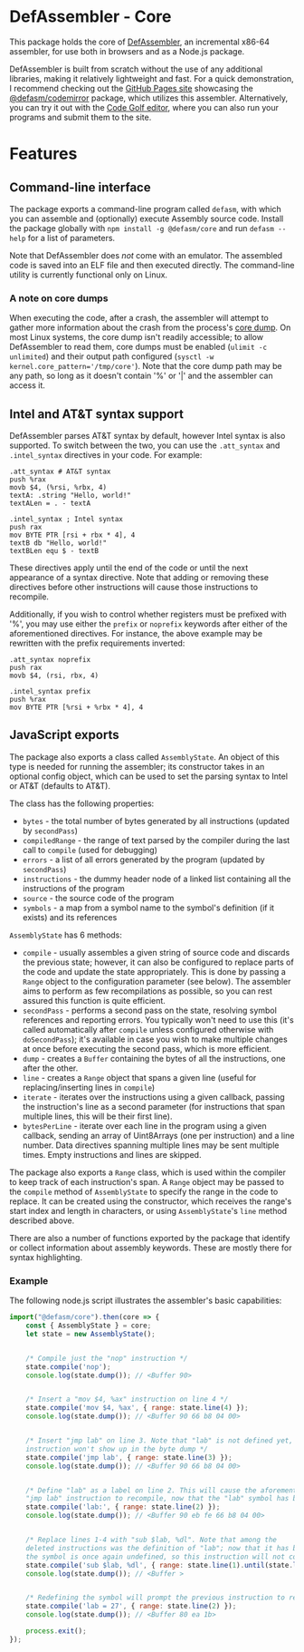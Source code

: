 # DefAssembler - Core
This package holds the core of [DefAssembler](https://github.com/NewDefectus/defAsm#readme), an incremental x86-64 assembler, for use both in browsers and as a Node.js package.

DefAssembler is built from scratch without the use of any additional libraries, making it relatively lightweight and fast. For a quick demonstration, I recommend checking out the [GitHub Pages site](http://newdefectus.github.io/defAsm) showcasing the [@defasm/codemirror](https://www.npmjs.com/package/@defasm/codemirror) package, which utilizes this assembler. Alternatively, you can try it out with the [Code Golf editor](https://code.golf/ng/fizz-buzz#assembly), where you can also run your programs and submit them to the site.

# Features

## Command-line interface
The package exports a command-line program called `defasm`, with which you can assemble and (optionally) execute Assembly source code. Install the package globally with `npm install -g @defasm/core` and run `defasm --help` for a list of parameters.

Note that DefAssembler does *not* come with an emulator. The assembled code is saved into an ELF file and then executed directly. The command-line utility is currently functional only on Linux.

### A note on core dumps
When executing the code, after a crash, the assembler will attempt to gather more information about the crash from the process's [core dump](https://en.wikipedia.org/wiki/Core_dump). On most Linux systems, the core dump isn't readily accessible; to allow DefAssembler to read them, core dumps must be enabled (`ulimit -c unlimited`) and their output path configured (`sysctl -w kernel.core_pattern='/tmp/core'`). Note that the core dump path may be any path, so long as it doesn't contain '%' or '|' and the assembler can access it.

## Intel and AT&T syntax support
DefAssembler parses AT&T syntax by default, however Intel syntax is also supported. To switch between the two, you can use the `.att_syntax` and `.intel_syntax` directives in your code. For example:

```
.att_syntax # AT&T syntax
push %rax
movb $4, (%rsi, %rbx, 4)
textA: .string "Hello, world!"
textALen = . - textA

.intel_syntax ; Intel syntax
push rax
mov BYTE PTR [rsi + rbx * 4], 4
textB db "Hello, world!"
textBLen equ $ - textB
```


These directives apply until the end of the code or until the next appearance of a syntax directive. Note that adding or removing these directives before other instructions will cause those instructions to recompile.

Additionally, if you wish to control whether registers must be prefixed with '%', you may use either the `prefix` or `noprefix` keywords after either of the aforementioned directives. For instance, the above example may be rewritten with the prefix requirements inverted:

```
.att_syntax noprefix
push rax
movb $4, (rsi, rbx, 4)

.intel_syntax prefix
push %rax
mov BYTE PTR [%rsi + %rbx * 4], 4
```

## JavaScript exports
The package also exports a class called `AssemblyState`. An object of this type is needed for running the assembler; its constructor takes in an optional config object, which can be used to set the parsing syntax to Intel or AT&T (defaults to AT&T).

The class has the following properties:
* `bytes` - the total number of bytes generated by all instructions (updated by `secondPass`)
* `compiledRange` - the range of text parsed by the compiler during the last call to `compile` (used for debugging)
* `errors` - a list of all errors generated by the program (updated by `secondPass`)
* `instructions` - the dummy header node of a linked list containing all the instructions of the program
* `source` - the source code of the program
* `symbols` - a map from a symbol name to the symbol's definition (if it exists) and its references

`AssemblyState` has 6 methods:
* `compile` - usually assembles a given string of source code and discards the previous state; however, it can also be configured to replace parts of the code and update the state appropriately. This is done by passing a `Range` object to the configuration parameter (see below). The assembler aims to perform as few recompilations as possible, so you can rest assured this function is quite efficient.
* `secondPass` - performs a second pass on the state, resolving symbol references and reporting errors. You typically won't need to use this (it's called automatically after `compile` unless configured otherwise with `doSecondPass`); it's available in case you wish to make multiple changes at once before executing the second pass, which is more efficient.
* `dump` - creates a `Buffer` containing the bytes of all the instructions, one after the other.
* `line` - creates a `Range` object that spans a given line (useful for replacing/inserting lines in `compile`)
* `iterate` - iterates over the instructions using a given callback, passing the instruction's line as a second parameter (for instructions that span multiple lines, this will be their first line).
* `bytesPerLine` - iterate over each line in the program using a given callback, sending an array of Uint8Arrays (one per instruction) and a line number. Data directives spanning multiple lines may be sent multiple times. Empty instructions and lines are skipped.

The package also exports a `Range` class, which is used within the compiler to keep track of each instruction's span. A `Range` object may be passed to the `compile` method of `AssemblyState` to specify the range in the code to replace. It can be created using the constructor, which receives the range's start index and length in characters, or using `AssemblyState`'s `line` method described above.

There are also a number of functions exported by the package that identify or collect information about assembly keywords. These are mostly there for syntax highlighting.

### Example

The following node.js script illustrates the assembler's basic capabilities:
```js
import("@defasm/core").then(core => {
    const { AssemblyState } = core;
    let state = new AssemblyState();


    /* Compile just the "nop" instruction */
    state.compile('nop');
    console.log(state.dump()); // <Buffer 90>


    /* Insert a "mov $4, %ax" instruction on line 4 */
    state.compile('mov $4, %ax', { range: state.line(4) });
    console.log(state.dump()); // <Buffer 90 66 b8 04 00>


    /* Insert "jmp lab" on line 3. Note that "lab" is not defined yet, so this
    instruction won't show up in the byte dump */
    state.compile('jmp lab', { range: state.line(3) });
    console.log(state.dump()); // <Buffer 90 66 b8 04 00>


    /* Define "lab" as a label on line 2. This will cause the aforementioned
    "jmp lab" instruction to recompile, now that the "lab" symbol has been defined */
    state.compile('lab:', { range: state.line(2) });
    console.log(state.dump()); // <Buffer 90 eb fe 66 b8 04 00>


    /* Replace lines 1-4 with "sub $lab, %dl". Note that among the
    deleted instructions was the definition of "lab"; now that it has been removed,
    the symbol is once again undefined, so this instruction will not compile */
    state.compile('sub $lab, %dl', { range: state.line(1).until(state.line(4)) });
    console.log(state.dump()); // <Buffer >


    /* Redefining the symbol will prompt the previous instruction to recompile */
    state.compile('lab = 27', { range: state.line(2) });
    console.log(state.dump()); // <Buffer 80 ea 1b>

    process.exit();
});
```